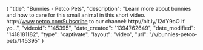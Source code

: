 {
    "title": "Bunnies - Petco Pets",
    "description": "Learn more about bunnies and how to care for this small animal in this short video. http:\/\/www.petco.comSubscribe to our channel: http:\/\/bit.ly\/12dY9oO If yo...",
    "videoid": "145395",
    "date_created": "1394762649",
    "date_modified": "1418181182",
    "type": "captivate",
    "layout": "video",
    "url": "\/v\/bunnies-petco-pets\/145395"
}